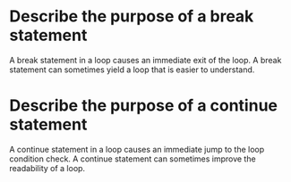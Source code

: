 # Describe the purpose of a break statement
A break statement in a loop causes an immediate exit of the loop.
A break statement can sometimes yield a loop that is easier to understand.

# Describe the purpose of a continue statement
A continue statement in a loop causes an immediate jump to the loop condition check.
A continue statement can sometimes improve the readability of a loop.
